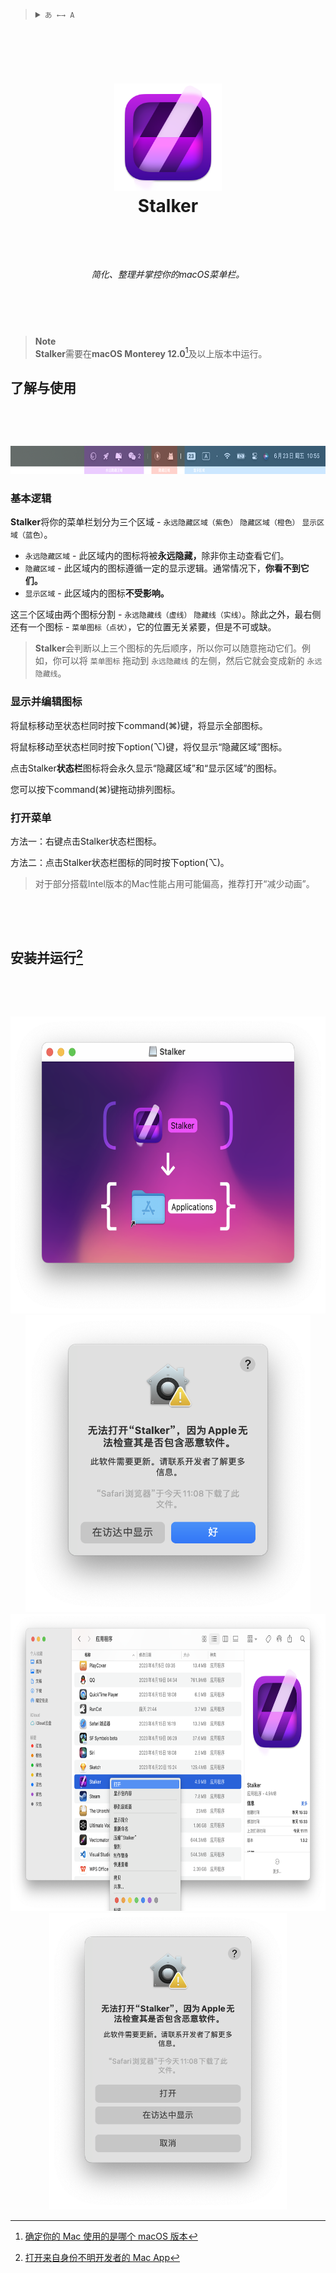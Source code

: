<blockquote>
  <details>
    <summary>
      <code>あ ←→ A</code>
    </summary>
    <br />
    &emsp;&ensp;<a href="https://github.com/KrLite/Stalker">English</a>
    <br />
    &emsp;&ensp;简体中文
  </details>
</blockquote>

### <div><!--Empty Lines--><br /><br /></div>

# <p align="center"><img width="172" src="/Stalker/Assets.xcassets/AppIcon.appiconset/icon_512x512@2x@2x.png?raw=true" /><br />Stalker</p><br />

###### <p align="center">简化、整理并掌控你的macOS菜单栏。</p>

### <div><!--Empty Lines--><br /><br /></div>

> **Note**  
> **Stalker**需要在**macOS Monterey 12.0**[^check_your_macos_version]及以上版本中运行。

[^check_your_macos_version]: [确定你的 Mac 使用的是哪个 macOS 版本](https://support.apple.com/zh-cn/HT201260)

## 了解与使用

### <div><!--Empty Lines--><br /><br /></div>

<div align="center"><img alt="总览" height="45" src="/Docs/Contents/简体中文/Overview.png?raw=true" /></div>

### 基本逻辑

**Stalker**将你的菜单栏划分为三个区域 - `永远隐藏区域（紫色）` `隐藏区域（橙色）` `显示区域（蓝色）`。

- `永远隐藏区域` - 此区域内的图标将被<b>永远隐藏，</b>除非你主动查看它们。
- `隐藏区域` - 此区域内的图标遵循一定的显示逻辑。通常情况下，**你看不到它们。**
- `显示区域` - 此区域内的图标**不受影响。**

这三个区域由两个图标分割 - `永远隐藏线（虚线）` `隐藏线（实线）`。除此之外，最右侧还有一个图标 - `菜单图标（点状）`，它的位置无关紧要，但是不可或缺。

> **Stalker**会判断以上三个图标的先后顺序，所以你可以随意拖动它们。例如，你可以将 `菜单图标` 拖动到 `永远隐藏线` 的左侧，然后它就会变成新的 `永远隐藏线`。

### 显示并编辑图标

将鼠标移动至状态栏同时按下command(⌘)键，将显示全部图标。

将鼠标移动至状态栏同时按下option(⌥)键，将仅显示“隐藏区域”图标。

点击Stalker**状态栏**图标将会永久显示“隐藏区域”和“显示区域”的图标。

您可以按下command(⌘)键拖动排列图标。

### 打开菜单

方法一：右键点击Stalker状态栏图标。

方法二：点击Stalker状态栏图标的同时按下option(⌥)。

> 对于部分搭载Intel版本的Mac性能占用可能偏高，推荐打开“减少动画”。

### <div><!--Empty Lines--><br /><br /></div>

## 安装并运行[^install_and_run]

### <div><!--Empty Lines--><br /><br /></div>

[^install_and_run]: [打开来自身份不明开发者的 Mac App](https://support.apple.com/zh-cn/guide/mac-help/mh40616/mac)

<div align="center">
  <!--DMG-->
  <picture>
    <source
      media="(prefers-color-scheme: dark)"
      srcset="/Docs/Contents/简体中文/Dark/1.png?raw=true"
    />
    <img
      height="475"
      src="/Docs/Contents/简体中文/Light/1.png?raw=true"
    />
  </picture>
</div>

<div align="center">
  <!--Open in Finder-->
  <picture>
    <source
      media="(prefers-color-scheme: dark)"
      srcset="/Docs/Contents/简体中文/Dark/2.png?raw=true"
    />
    <img
      height="475"
      src="/Docs/Contents/简体中文/Light/2.png?raw=true"
    />
  </picture>
</div>

<div align="center">
  <!--Open with Right Click-->
  <picture>
    <source
      media="(prefers-color-scheme: dark)"
      srcset="/Docs/Contents/简体中文/Dark/3.png?raw=true"
    />
    <img
      height="475"
      src="/Docs/Contents/简体中文/Light/3.png?raw=true"
    />
  </picture>
</div>

<div align="center">
  <!--Open-->
  <picture>
    <source
      media="(prefers-color-scheme: dark)"
      srcset="/Docs/Contents/简体中文/Dark/4.png?raw=true"
    />
    <img
      height="475"
      src="/Docs/Contents/简体中文/Light/4.png?raw=true"
    />
  </picture>
</div>
